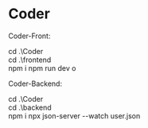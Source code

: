 # Coder

Coder-Front:

cd .\Coder\
cd .\frontend\
npm i
npm run dev
o

Coder-Backend:

cd .\Coder\
cd .\backend\
npm i
npx json-server --watch user.json